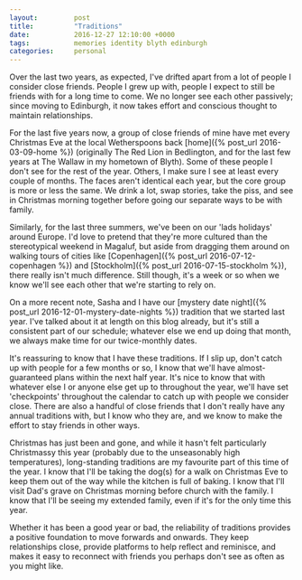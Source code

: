 ```yaml
---
layout:         post
title:          "Traditions"
date:           2016-12-27 12:10:00 +0000
tags:           memories identity blyth edinburgh
categories:     personal
---
```


Over the last two years, as expected, I've drifted apart from a lot of people I consider close friends. People I grew up with, people I expect to still be friends with for a long time to come. We no longer see each other passively; since moving to Edinburgh, it now takes effort and conscious thought to maintain relationships.

<!-- Read More -->

For the last five years now, a group of close friends of mine have met every Christmas Eve at the local Wetherspoons back [home]({% post_url 2016-03-09-home %}) (originally The Red Lion in Bedlington, and for the last few years at The Wallaw in my hometown of Blyth). Some of these people I don't see for the rest of the year. Others, I make sure I see at least every couple of months. The faces aren't identical each year, but the core group is more or less the same. We drink a lot, swap stories, take the piss, and see in Christmas morning together before going our separate ways to be with family.

Similarly, for the last three summers, we've been on our 'lads holidays' around Europe. I'd love to pretend that they're more cultured than the stereotypical weekend in Magaluf, but aside from dragging them around on walking tours of cities like [Copenhagen]({% post_url 2016-07-12-copenhagen %}) and [Stockholm]({% post_url 2016-07-15-stockholm %}), there really isn't much difference. Still though, it's a week or so when we know we'll see each other that we're starting to rely on.

On a more recent note, Sasha and I have our [mystery date night]({% post_url 2016-12-01-mystery-date-nights %}) tradition that we started last year. I've talked about it at length on this blog already, but it's still a consistent part of our schedule; whatever else we end up doing that month, we always make time for our twice-monthly dates.

It's reassuring to know that I have these traditions. If I slip up, don't catch up with people for a few months or so, I know that we'll have almost-guaranteed plans within the next half year. It's nice to know that with whatever else I or anyone else get up to throughout the year, we'll have set 'checkpoints' throughout the calendar to catch up with people we consider close. There are also a handful of close friends that I don't really have any annual traditions with, but I know who they are, and we know to make the effort to stay friends in other ways.

Christmas has just been and gone, and while it hasn't felt particularly Christmassy this year (probably due to the unseasonably high temperatures), long-standing traditions are my favourite part of this time of the year. I know that I'll be taking the dog(s) for a walk on Christmas Eve to keep them out of the way while the kitchen is full of baking. I know that I'll visit Dad's grave on Christmas morning before church with the family. I know that I'll be seeing my extended family, even if it's for the only time this year. 

Whether it has been a good year or bad, the reliability of traditions provides a positive foundation to move forwards and onwards. They keep relationships close, provide platforms to help reflect and reminisce, and makes it easy to reconnect with friends you perhaps don't see as often as you might like.